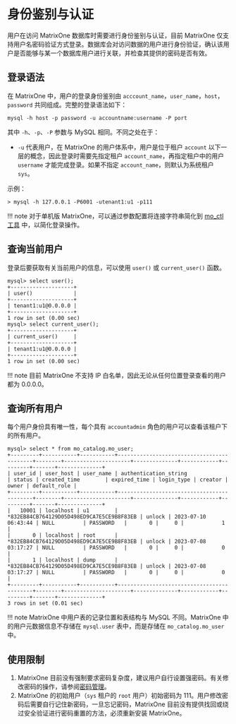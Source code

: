 # 身份鉴别与认证

用户在访问 MatrixOne 数据库时需要进行身份鉴别与认证，目前 MatrixOne 仅支持用户名密码验证方式登录。数据库会对访问数据的用户进行身份验证，确认该用户是否能够与某一个数据库用户进行关联，并检查其提供的密码是否有效。

## 登录语法

在 MatrixOne 中，用户的登录身份鉴别由 `acccount_name`，`user_name`，`host`，`password` 共同组成。完整的登录语法如下：

```
mysql -h host -p password -u accountname:username -P port
```

其中 `-h`、`-p`、`-P` 参数与 MySQL 相同。不同之处在于：

* `-u` 代表用户，在 MatrixOne 的用户体系中，用户是位于租户 `account` 以下一层的概念，因此登录时需要先指定租户 `account_name`，再指定租户中的用户 `username` 才能完成登录。如果不指定 `account_name`，则默认为系统租户 `sys`。

示例：

```
> mysql -h 127.0.0.1 -P6001 -utenant1:u1 -p111
```

!!! note
    对于单机版 MatrixOne，可以通过参数配置将连接字符串简化到 [mo_ctl 工具](../Maintain/mo_ctl.md) 中，以简化登录操作。

## 查询当前用户

登录后要获取有关当前用户的信息，可以使用 `user()` 或 `current_user()` 函数。

```
mysql> select user();
+--------------------+
| user()             |
+--------------------+
| tenant1:u1@0.0.0.0 |
+--------------------+
1 row in set (0.00 sec)
mysql> select current_user();
+--------------------+
| current_user()     |
+--------------------+
| tenant1:u1@0.0.0.0 |
+--------------------+
1 row in set (0.00 sec)
```

!!! note
    目前 MatrixOne 不支持 IP 白名单，因此无论从任何位置登录查看的用户都为 0.0.0.0。

## 查询所有用户

每个用户身份具有唯一性，每个具有 `accountadmin` 角色的用户可以查看该租户下的所有用户。

```
mysql> select * from mo_catalog.mo_user;
+---------+-----------+-----------+-------------------------------------------+--------+---------------------+--------------+------------+---------+-------+--------------+
| user_id | user_host | user_name | authentication_string                     | status | created_time        | expired_time | login_type | creator | owner | default_role |
+---------+-----------+-----------+-------------------------------------------+--------+---------------------+--------------+------------+---------+-------+--------------+
|   10001 | localhost | u1        | *832EB84CB764129D05D498ED9CA7E5CE9B8F83EB | unlock | 2023-07-10 06:43:44 | NULL         | PASSWORD   |       0 |     0 |            1 |
|       0 | localhost | root      | *832EB84CB764129D05D498ED9CA7E5CE9B8F83EB | unlock | 2023-07-08 03:17:27 | NULL         | PASSWORD   |       0 |     0 |            0 |
|       1 | localhost | dump      | *832EB84CB764129D05D498ED9CA7E5CE9B8F83EB | unlock | 2023-07-08 03:17:27 | NULL         | PASSWORD   |       0 |     0 |            0 |
+---------+-----------+-----------+-------------------------------------------+--------+---------------------+--------------+------------+---------+-------+--------------+
3 rows in set (0.01 sec)
```

!!! note
    MatrixOne 中用户表的记录位置和表结构与 MySQL 不同。MatrixOne 中的用户元数据信息不存储在 `mysql.user` 表中，而是存储在 `mo_catalog.mo_user` 中。

## 使用限制

1. MatrixOne 目前没有强制要求密码复杂度，建议用户自行设置强密码。有关修改密码的操作，请参阅[密码管理](password-mgmt.md)。
2. MatrixOne 的初始用户（`sys` 租户的 `root` 用户）初始密码为 111。用户修改密码后需要自行记住新密码，一旦忘记密码，MatrixOne 目前没有提供找回或绕过安全验证进行密码重置的方法，必须重新安装 MatrixOne。
